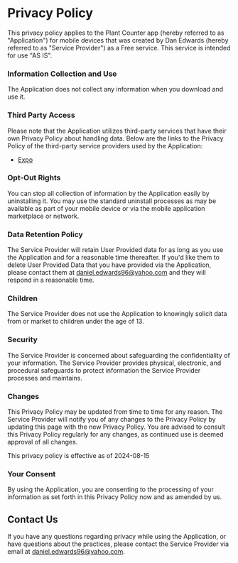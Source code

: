 # Privacy Policy

This privacy policy applies to the Plant Counter app (hereby referred to as "Application") for mobile devices that was created by Dan Edwards (hereby referred to as "Service Provider") as a Free service. This service is intended for use "AS IS".

### Information Collection and Use

The Application does not collect any information when you download and use it.

### Third Party Access

Please note that the Application utilizes third-party services that have their own Privacy Policy about handling data. Below are the links to the Privacy Policy of the third-party service providers used by the Application:

-  [Expo](https://expo.io/privacy)

### Opt-Out Rights

You can stop all collection of information by the Application easily by uninstalling it. You may use the standard uninstall processes as may be available as part of your mobile device or via the mobile application marketplace or network.

### Data Retention Policy

The Service Provider will retain User Provided data for as long as you use the Application and for a reasonable time thereafter. If you'd like them to delete User Provided Data that you have provided via the Application, please contact them at daniel.edwards96@yahoo.com and they will respond in a reasonable time.

### Children

The Service Provider does not use the Application to knowingly solicit data from or market to children under the age of 13.

### Security

The Service Provider is concerned about safeguarding the confidentiality of your information. The Service Provider provides physical, electronic, and procedural safeguards to protect information the Service Provider processes and maintains.

### Changes

This Privacy Policy may be updated from time to time for any reason. The Service Provider will notify you of any changes to the Privacy Policy by updating this page with the new Privacy Policy. You are advised to consult this Privacy Policy regularly for any changes, as continued use is deemed approval of all changes.

This privacy policy is effective as of 2024-08-15

### Your Consent

By using the Application, you are consenting to the processing of your information as set forth in this Privacy Policy now and as amended by us.

## Contact Us

If you have any questions regarding privacy while using the Application, or have questions about the practices, please contact the Service Provider via email at daniel.edwards96@yahoo.com.
